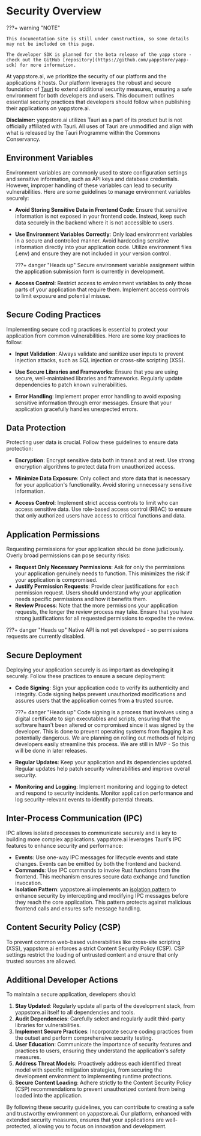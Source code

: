 # Security Overview

???+ warning "NOTE"

    This documentation site is still under construction, so some details may not be included on this page.

    The developer SDK is planned for the beta release of the yapp store - check out the GitHub [repository](https://github.com/yappstore/yapp-sdk) for more information.

At yappstore.ai, we prioritize the security of our platform and the applications it hosts. Our platform leverages the robust and secure foundation of [Tauri](https://tauri.app/) to extend additional security measures, ensuring a safe environment for both developers and users. This document outlines essential security practices that developers should follow when publishing their applications on yappstore.ai.

**Disclaimer:** yappstore.ai utilizes Tauri as a part of its product but is not officially affiliated with Tauri. All uses of Tauri are unmodified and align with what is released by the Tauri Programme within the Commons Conservancy.

## Environment Variables

Environment variables are commonly used to store configuration settings and sensitive information, such as API keys and database credentials. However, improper handling of these variables can lead to security vulnerabilities. Here are some guidelines to manage environment variables securely:

- **Avoid Storing Sensitive Data in Frontend Code**: Ensure that sensitive information is not exposed in your frontend code. Instead, keep such data securely in the backend where it is not accessible to users.
  
- **Use Environment Variables Correctly**: Only load environment variables in a secure and controlled manner. Avoid hardcoding sensitive information directly into your application code. Utilize environment files (.env) and ensure they are not included in your version control.
  
  ???+ danger "Heads up"
      Secure environment variable assignment within the application submission form is currently in development.

- **Access Control**: Restrict access to environment variables to only those parts of your application that require them. Implement access controls to limit exposure and potential misuse.

## Secure Coding Practices

Implementing secure coding practices is essential to protect your application from common vulnerabilities. Here are some key practices to follow:

- **Input Validation**: Always validate and sanitize user inputs to prevent injection attacks, such as SQL injection or cross-site scripting (XSS).

- **Use Secure Libraries and Frameworks**: Ensure that you are using secure, well-maintained libraries and frameworks. Regularly update dependencies to patch known vulnerabilities.

- **Error Handling**: Implement proper error handling to avoid exposing sensitive information through error messages. Ensure that your application gracefully handles unexpected errors.

## Data Protection

Protecting user data is crucial. Follow these guidelines to ensure data protection:

- **Encryption**: Encrypt sensitive data both in transit and at rest. Use strong encryption algorithms to protect data from unauthorized access.

- **Minimize Data Exposure**: Only collect and store data that is necessary for your application's functionality. Avoid storing unnecessary sensitive information.

- **Access Control**: Implement strict access controls to limit who can access sensitive data. Use role-based access control (RBAC) to ensure that only authorized users have access to critical functions and data.

## Application Permissions

Requesting permissions for your application should be done judiciously. Overly broad permissions can pose security risks:

- **Request Only Necessary Permissions**: Ask for only the permissions your application genuinely needs to function. This minimizes the risk if your application is compromised.
- **Justify Permission Requests**: Provide clear justifications for each permission request. Users should understand why your application needs specific permissions and how it benefits them.
- **Review Process**: Note that the more permissions your application requests, the longer the review process may take. Ensure that you have strong justifications for all requested permissions to expedite the review.

???+ danger "Heads up"
    Native API is not yet developed - so permissions requests are currently disabled.

## Secure Deployment

Deploying your application securely is as important as developing it securely. Follow these practices to ensure a secure deployment:

- **Code Signing**: Sign your application code to verify its authenticity and integrity. Code signing helps prevent unauthorized modifications and assures users that the application comes from a trusted source.

  ???+ danger "Heads up"
      Code signing is a process that involves using a digital certificate to sign executables and scripts, ensuring that the software hasn't been altered or compromised since it was signed by the developer. This is done to prevent operating systems from flagging it as potentially dangerous. We are planning on rolling out methods of helping developers easily streamline this process. We are still in MVP - So this will be done in later releases.

- **Regular Updates**: Keep your application and its dependencies updated. Regular updates help patch security vulnerabilities and improve overall security.
- **Monitoring and Logging**: Implement monitoring and logging to detect and respond to security incidents. Monitor application performance and log security-relevant events to identify potential threats.

## Inter-Process Communication (IPC)

IPC allows isolated processes to communicate securely and is key to building more complex applications. yappstore.ai leverages Tauri's IPC features to enhance security and performance:

- **Events**: Use one-way IPC messages for lifecycle events and state changes. Events can be emitted by both the frontend and backend.
- **Commands**: Use IPC commands to invoke Rust functions from the frontend. This mechanism ensures secure data exchange and function invocation.
- **Isolation Pattern**: yappstore.ai implements an [isolation pattern](https://v2.tauri.app/concept/inter-process-communication/isolation/) to enhance security by intercepting and modifying IPC messages before they reach the core application. This pattern protects against malicious frontend calls and ensures safe message handling.

## Content Security Policy (CSP)

To prevent common web-based vulnerabilities like cross-site scripting (XSS), yappstore.ai enforces a strict Content Security Policy (CSP). CSP settings restrict the loading of untrusted content and ensure that only trusted sources are allowed.

## Additional Developer Actions

To maintain a secure application, developers should:

1. **Stay Updated**: Regularly update all parts of the development stack, from yappstore.ai itself to all dependencies and tools.
2. **Audit Dependencies**: Carefully select and regularly audit third-party libraries for vulnerabilities.
3. **Implement Secure Practices**: Incorporate secure coding practices from the outset and perform comprehensive security testing.
4. **User Education**: Communicate the importance of security features and practices to users, ensuring they understand the application's safety measures.
5. **Address Threat Models**: Proactively address each identified threat model with specific mitigation strategies, from securing the development environment to implementing runtime protections.
6. **Secure Content Loading**: Adhere strictly to the Content Security Policy (CSP) recommendations to prevent unauthorized content from being loaded into the application.

By following these security guidelines, you can contribute to creating a safe and trustworthy environment on yappstore.ai. Our platform, enhanced with extended security measures, ensures that your applications are well-protected, allowing you to focus on innovation and development.
